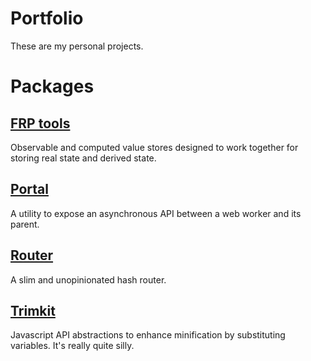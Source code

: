 # Portfolio

These are my personal projects.

# Packages

## [FRP tools](./packages/frptools/README.md)

Observable and computed value stores designed to work together for storing real state and derived state.

## [Portal](./packages/portal/README.md)

A utility to expose an asynchronous API between a web worker and its parent.

## [Router](./packages/router/README.md)

A slim and unopinionated hash router.

## [Trimkit](./packages/trimkit/README.md)

Javascript API abstractions to enhance minification by substituting variables.  It's really quite silly.

